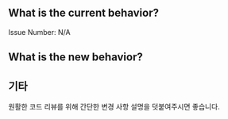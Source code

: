 ## What is the current behavior?
<!-- 수정하는 부분에 대한 설명과 (있는 경우) 연관된 이슈를 달아주세요 -->
Issue Number: N/A

## What is the new behavior?

## 기타
원활한 코드 리뷰를 위해 간단한 변경 사항 설명을 덧붙여주시면 좋습니다.
